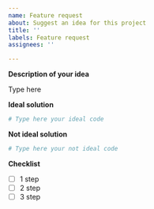 ```yaml
---
name: Feature request
about: Suggest an idea for this project
title: ''
labels: Feature request
assignees: ''

---
```


**Description of your idea**

Type here

**Ideal solution**
```python
# Type here your ideal code
```
**Not ideal solution**
```python
# Type here your not ideal code
```
**Checklist**
- [ ] 1 step
- [ ] 2 step
- [ ] 3 step